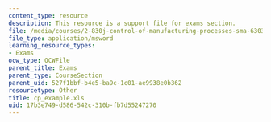 ```yaml
---
content_type: resource
description: This resource is a support file for exams section.
file: /media/courses/2-830j-control-of-manufacturing-processes-sma-6303-spring-2008/17b3e749d586542c310bfb7d55247270_cp_example.xls
file_type: application/msword
learning_resource_types:
- Exams
ocw_type: OCWFile
parent_title: Exams
parent_type: CourseSection
parent_uid: 527f1bbf-b4e5-ba9c-1c01-ae9938e0b362
resourcetype: Other
title: cp_example.xls
uid: 17b3e749-d586-542c-310b-fb7d55247270
---
```

